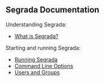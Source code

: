 ## Segrada Documentation

Understanding Segrada:

* [What is Segrada?](what_is_segrada.md)

Starting and running Segrada:

* [Running Segrada](run.md)
* [Command Line Options](command_line_options.md)
* [Users and Groups](users_and_groups.md)
